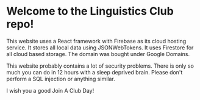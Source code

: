 # Welcome to the Linguistics Club repo!

This website uses a React framework with Firebase as its cloud hosting service. It stores all local data using JSONWebTokens. It uses Firestore for all cloud based storage. The domain was bought under Google Domains. 

This website probably contains a lot of security problems. There is only so much you can do in 12 hours with a sleep deprived brain. Please don't perform a SQL injection or anything similar.

I wish you a good Join A Club Day!


